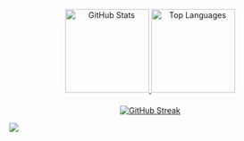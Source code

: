 <div align="center">

  <a href="https://github.com/DaviLanna/github-readme-stats">
    <img src="https://github-readme-stats.vercel.app/api?username=DaviLanna&show_icons=true&locale=pt-BR&theme=dark&rank_icon=github" alt="GitHub Stats" height="150" />
  </a>

  <a href="https://github.com/DaviLanna/github-readme-stats">
    <img src="https://github-readme-stats.vercel.app/api/top-langs/?username=DaviLanna&langs_count=8&theme=dark&locale=pt-BR" alt="Top Languages" height="150" />
  </a>

</div>

<div align="center" style="margin-top: 20px;">
  <a href="https://git.io/streak-stats">
    <img src="https://github-readme-streak-stats.herokuapp.com?user=DaviLanna&theme=dark&locale=pt_BR&card_width=300" alt="GitHub Streak" />
  </a>
</div>

![](https://komarev.com/ghpvc/?username=DaviLanna)
